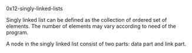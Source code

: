 0x12-singly-linked-lists

Singly linked list can be defined as the collection of ordered set of elements. The number of elements may vary according to need of the program.

A node in the singly linked list consist of two parts: data part and link part.
